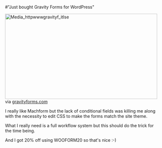 #"Just bought Gravity Forms for WordPress"


 <div class="posterous_bookmarklet_entry">
 <div class='p_embed p_image_embed'>
<a href="http://getfile9.posterous.com/getfile/files.posterous.com/conoroneill/spEybAHAIGjiGHxbHxsjeFAEtCqafyJGAtkjyqwxetFoyCxDEmckeqrcHwoe/media_httpwwwgravityf_itlsE.png.scaled1000.png"><img alt="Media_httpwwwgravityf_itlse" height="281" src="http://getfile8.posterous.com/getfile/files.posterous.com/conoroneill/spEybAHAIGjiGHxbHxsjeFAEtCqafyJGAtkjyqwxetFoyCxDEmckeqrcHwoe/media_httpwwwgravityf_itlsE.png.scaled500.png" width="500" /></a>
</div>
<div class="posterous_quote_citation">via <a href="http://www.gravityforms.com/">gravityforms.com</a></div>
 <p>I really like Machform but the lack of conditional fields was killing me along with the necessity to edit CSS to make the forms match the site theme.
</p><p> What I really need is a full workflow system but this should do the trick for the time being. 
</p><p>And I got 20% off using WOOFORM20 so that's nice :-)</p></div>
 